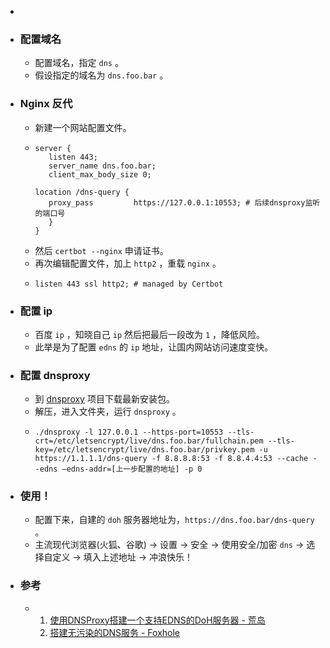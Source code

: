 -
- ### 配置域名
	- 配置域名，指定 `dns` 。
	- 假设指定的域名为 `dns.foo.bar` 。
- ### Nginx 反代
	- 新建一个网站配置文件。
	- ```nginx
	  server {
	     listen 443;
	     server_name dns.foo.bar;
	     client_max_body_size 0;
	  
	  location /dns-query {
	     proxy_pass         https://127.0.0.1:10553; # 后续dnsproxy监听的端口号
	     }
	  }
	  ```
	- 然后 `certbot --nginx` 申请证书。
	- 再次编辑配置文件，加上 `http2` ，重载 `nginx` 。
	- ```nginx
	  listen 443 ssl http2; # managed by Certbot
	  ```
- ### 配置 ip
	- 百度 `ip` ，知晓自己 `ip` 然后把最后一段改为 `1` ，降低风险。
	- 此举是为了配置 `edns` 的 `ip` 地址，让国内网站访问速度变快。
- ### 配置 dnsproxy
	- 到 [dnsproxy](https://github.com/AdguardTeam/dnsproxy/releases) 项目下载最新安装包。
	- 解压，进入文件夹，运行 `dnsproxy` 。
	- ```shell
	  ./dnsproxy -l 127.0.0.1 --https-port=10553 --tls-crt=/etc/letsencrypt/live/dns.foo.bar/fullchain.pem --tls-key=/etc/letsencrypt/live/dns.foo.bar/privkey.pem -u https://1.1.1.1/dns-query -f 8.8.8.8:53 -f 8.8.4.4:53 --cache --edns –edns-addr=[上一步配置的地址] -p 0
	  ```
- ### 使用！
	- 配置下来，自建的 `doh` 服务器地址为，`https://dns.foo.bar/dns-query` 。
	- 主流现代浏览器(火狐、谷歌) -> 设置 -> 安全 -> 使用安全/加密 `dns` -> 选择自定义 -> 填入上述地址 -> 冲浪快乐！
- ### 参考
	- 1. [使用DNSProxy搭建一个支持EDNS的DoH服务器 - 荒岛](https://lala.im/7705.html)
	  2. [搭建无污染的DNS服务 - Foxhole](https://blog.southfox.me/2021/07/%E6%90%AD%E5%BB%BA%E6%97%A0%E6%B1%A1%E6%9F%93%E7%9A%84DNS%E6%9C%8D%E5%8A%A1/)